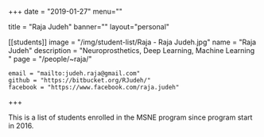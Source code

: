 
+++
date = "2019-01-27"
menu=""


title = "Raja Judeh"
banner=""
layout="personal"

[[students]]
    image = "/img/student-list/Raja - Raja Judeh.jpg"
    name = "Raja Judeh"
    description = "Neuroprosthetics, Deep Learning, Machine Learning "
    page = "/people/~raja/"

    email = "mailto:judeh.raja@gmail.com"
    github = "https://bitbucket.org/RJudeh/"
    facebook = "https://www.facebook.com/raja.judeh"


+++

This is a list of students enrolled in the MSNE program since program start in 2016.


